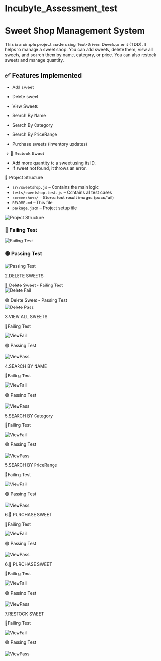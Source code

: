 # Incubyte_Assessment_test
# Sweet Shop Management System

This is a simple project made using Test-Driven Development (TDD). It helps to manage a sweet shop. You can add sweets, delete them, view all sweets, and search them by name, category, or price. You can also restock sweets and manage quantity.



## ✅ Features Implemented

- Add sweet

- Delete sweet 

- View Sweets

- Search By Name

- Search By Category

- Search By PriceRange

- Purchase sweets (inventory updates)

-> 🔁 Restock Sweet

- Add more quantity to a sweet using its ID.
- If sweet not found, it throws an error.


🧱 Project Structure

- `src/sweetshop.js` – Contains the main logic
- `tests/sweetshop.test.js` – Contains all test cases
- `screenshots/` – Stores test result images (pass/fail)
- `README.md` – This file
- `package.json` – Project setup file

![Project Structure](./screenshots/project-structure.png)

### 🔴 Failing Test
![Failing Test](screenshots/AddSweetFail.png)

### 🟢 Passing Test
![Passing Test](screenshots/AddSweetPass.png)

2.DELETE SWEETS

🔴 Delete Sweet - Failing Test  
![Delete Fail](screenshots/DeleteSweetFail.png)

🟢 Delete Sweet - Passing Test  
![Delete Pass](screenshots/DeleteSweetPass.png)


3.VIEW ALL SWEETS

 🔴Failing Test

![ViewFail](screenshots/ViewSweetsFail.png)

 🟢 Passing Test

![ViewPass](screenshots/ViewSweetsPass.png)

4.SEARCH BY NAME

🔴Failing Test

![ViewFail](screenshots/SearchByNameFail.png)

 🟢 Passing Test

![ViewPass](screenshots/SearchByNamePass.png)

5.SEARCH BY Category

🔴Failing Test

![ViewFail](screenshots/SearchByCategoryFail.png)

 🟢 Passing Test

![ViewPass](screenshots/SearchByCategoryPass.png)

5.SEARCH BY PriceRange

🔴Failing Test

![ViewFail](screenshots/SearchByPriceRangeFail.png)

 🟢 Passing Test

![ViewPass](screenshots/SearchByPriceRangePass.png)

6.🛒 PURCHASE SWEET

🔴Failing Test

![ViewFail](screenshots/PurchaseSweetFail.png)

 🟢 Passing Test

![ViewPass](screenshots/PurchaseSweetPass.png)


6.🛒 PURCHASE SWEET

🔴Failing Test

![ViewFail](screenshots/PurchaseSweetFail.png)

 🟢 Passing Test

![ViewPass](screenshots/PurchaseSweetPass.png)

7.RESTOCK SWEET


🔴Failing Test

![ViewFail](screenshots/RestockSweetFail.png)

 🟢 Passing Test

![ViewPass](screenshots/RestockSweetPass.png)


